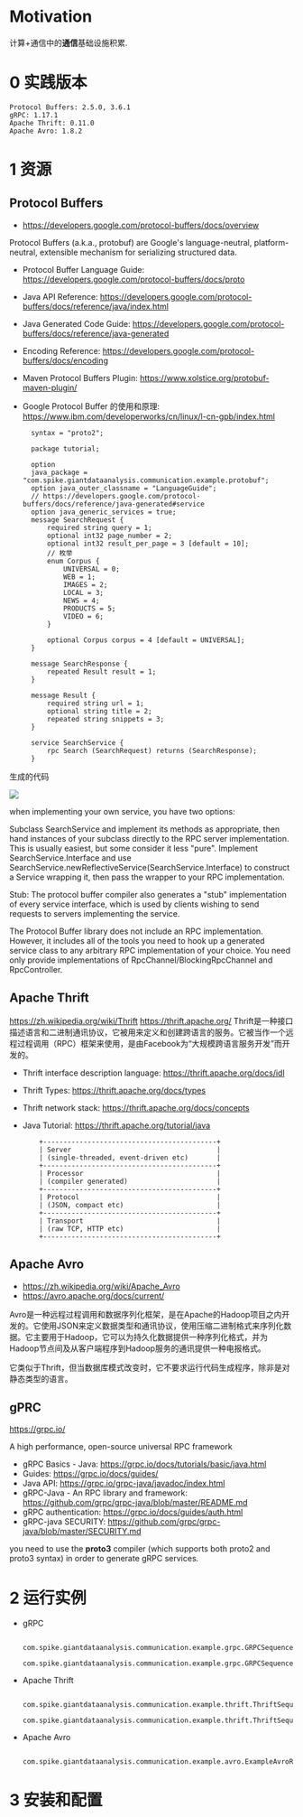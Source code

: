 # Motivation

计算+通信中的**通信**基础设施积累.


# 0 实践版本

	Protocol Buffers: 2.5.0, 3.6.1
	gRPC: 1.17.1
	Apache Thrift: 0.11.0
	Apache Avro: 1.8.2

# 1 资源

## Protocol Buffers

+ https://developers.google.com/protocol-buffers/docs/overview

Protocol Buffers (a.k.a., protobuf) are Google's language-neutral, platform-neutral, extensible mechanism for serializing structured data.

+ Protocol Buffer Language Guide: https://developers.google.com/protocol-buffers/docs/proto
+ Java API Reference: https://developers.google.com/protocol-buffers/docs/reference/java/index.html
+ Java Generated Code Guide: https://developers.google.com/protocol-buffers/docs/reference/java-generated
+ Encoding Reference: https://developers.google.com/protocol-buffers/docs/encoding
+ Maven Protocol Buffers Plugin: https://www.xolstice.org/protobuf-maven-plugin/
+ Google Protocol Buffer 的使用和原理: https://www.ibm.com/developerworks/cn/linux/l-cn-gpb/index.html

		syntax = "proto2";

		package tutorial;

		option
		java_package = "com.spike.giantdataanalysis.communication.example.protobuf";
		option java_outer_classname = "LanguageGuide";
		// https://developers.google.com/protocol-buffers/docs/reference/java-generated#service
		option java_generic_services = true;
		message SearchRequest {
			required string query = 1;
			optional int32 page_number = 2;
			optional int32 result_per_page = 3 [default = 10];
			// 枚举
			enum Corpus {
				UNIVERSAL = 0;
				WEB = 1;
				IMAGES = 2;
				LOCAL = 3;
				NEWS = 4;
				PRODUCTS = 5;
				VIDEO = 6;
			}

			optional Corpus corpus = 4 [default = UNIVERSAL];
		}

		message SearchResponse {
			repeated Result result = 1;
		}

		message Result {
			required string url = 1;
			optional string title = 2;
			repeated string snippets = 3;
		}

		service SearchService {
			rpc Search (SearchRequest) returns (SearchResponse);
		}

生成的代码

![](proto-gen-classes.png)

when implementing your own service, you have two options:

Subclass SearchService and implement its methods as appropriate, then hand instances of your subclass directly to the RPC server implementation. This is usually easiest, but some consider it less "pure".
Implement SearchService.Interface and use SearchService.newReflectiveService(SearchService.Interface) to construct a Service wrapping it, then pass the wrapper to your RPC implementation.

Stub: The protocol buffer compiler also generates a "stub" implementation of every service interface, which is used by clients wishing to send requests to servers implementing the service.

The Protocol Buffer library does not include an RPC implementation. However, it includes all of the tools you need to hook up a generated service class to any arbitrary RPC implementation of your choice. You need only provide implementations of RpcChannel/BlockingRpcChannel and RpcController.


## Apache Thrift

https://zh.wikipedia.org/wiki/Thrift
https://thrift.apache.org/
Thrift是一种接口描述语言和二进制通讯协议，它被用来定义和创建跨语言的服务。它被当作一个远程过程调用（RPC）框架来使用，是由Facebook为“大规模跨语言服务开发”而开发的。

+ Thrift interface description language: https://thrift.apache.org/docs/idl
+ Thrift Types: https://thrift.apache.org/docs/types
+ Thrift network stack: https://thrift.apache.org/docs/concepts
+ Java Tutorial: https://thrift.apache.org/tutorial/java

		  +-------------------------------------------+
		  | Server                                    |
		  | (single-threaded, event-driven etc)       |
		  +-------------------------------------------+
		  | Processor                                 |
		  | (compiler generated)                      |
		  +-------------------------------------------+
		  | Protocol                                  |
		  | (JSON, compact etc)                       |
		  +-------------------------------------------+
		  | Transport                                 |
		  | (raw TCP, HTTP etc)                       |
		  +-------------------------------------------+

## Apache Avro

+ https://zh.wikipedia.org/wiki/Apache_Avro
+ https://avro.apache.org/docs/current/

Avro是一种远程过程调用和数据序列化框架，是在Apache的Hadoop项目之内开发的。它使用JSON来定义数据类型和通讯协议，使用压缩二进制格式来序列化数据。它主要用于Hadoop，它可以为持久化数据提供一种序列化格式，并为Hadoop节点间及从客户端程序到Hadoop服务的通讯提供一种电报格式。

它类似于Thrift，但当数据库模式改变时，它不要求运行代码生成程序，除非是对静态类型的语言。


## gPRC
https://grpc.io/

A high performance, open-source universal RPC framework

+ gRPC Basics - Java: https://grpc.io/docs/tutorials/basic/java.html
+ Guides: https://grpc.io/docs/guides/
+ Java API: https://grpc.io/grpc-java/javadoc/index.html
+ gRPC-Java - An RPC library and framework: https://github.com/grpc/grpc-java/blob/master/README.md
+ gRPC authentication: https://grpc.io/docs/guides/auth.html
+ gRPC-java SECURITY: https://github.com/grpc/grpc-java/blob/master/SECURITY.md


you need to use the **proto3** compiler (which supports both proto2 and proto3 syntax) in order to generate gRPC services.



# 2 运行实例

+ gRPC

		com.spike.giantdataanalysis.communication.example.grpc.GRPCSequenceServer
		com.spike.giantdataanalysis.communication.example.grpc.GRPCSequenceClient

+ Apache Thrift

		com.spike.giantdataanalysis.communication.example.thrift.ThriftSequenceServer
		com.spike.giantdataanalysis.communication.example.thrift.ThriftSequenceClient

+ Apache Avro

		com.spike.giantdataanalysis.communication.example.avro.ExampleAvroRPC

# 3 安装和配置
